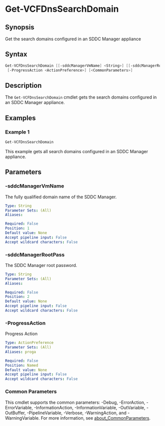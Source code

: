 # Get-VCFDnsSearchDomain

## Synopsis

Get the search domains configured in an SDDC Manager appliance

## Syntax

```powershell
Get-VCFDnsSearchDomain [[-sddcManagerVmName] <String>] [[-sddcManagerRootPass] <String>]
 [-ProgressAction <ActionPreference>] [<CommonParameters>]
```

## Description

The `Get-VCFDnsSearchDomain` cmdlet gets the search domains configured in an SDDC Manager appliance.

## Examples

### Example 1

```powershell
Get-VCFDnsSearchDomain
```

This example gets all search domains configured in an SDDC Manager appliance.

## Parameters

### -sddcManagerVmName

The fully qualified domain name of the SDDC Manager.

```yaml
Type: String
Parameter Sets: (All)
Aliases:

Required: False
Position: 1
Default value: None
Accept pipeline input: False
Accept wildcard characters: False
```

### -sddcManagerRootPass

The SDDC Manager root password.

```yaml
Type: String
Parameter Sets: (All)
Aliases:

Required: False
Position: 2
Default value: None
Accept pipeline input: False
Accept wildcard characters: False
```

### -ProgressAction

Progress Action

```yaml
Type: ActionPreference
Parameter Sets: (All)
Aliases: proga

Required: False
Position: Named
Default value: None
Accept pipeline input: False
Accept wildcard characters: False
```

### Common Parameters

This cmdlet supports the common parameters: -Debug, -ErrorAction, -ErrorVariable, -InformationAction, -InformationVariable, -OutVariable, -OutBuffer, -PipelineVariable, -Verbose, -WarningAction, and -WarningVariable. For more information, see [about_CommonParameters](http://go.microsoft.com/fwlink/?LinkID=113216).
